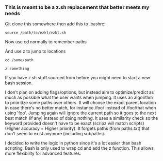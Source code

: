 ### This is meant to be a z.sh replacement that better meets my needs

Git clone this somewhere then add this to .bashrc:

```
source /path/to/ezkl/ezkl.sh
```

Now use cd normally to remember paths

And use z to jump to locations

`cd /some/path`

`z something`

If you have z.sh stuff sourced from before you might need to start a new bash session.

I don't plan on adding flags/options, but instead aim to optimize/predict as much as possible what the user wants when jumping. It uses an algorithm to prioritize some paths over others. It will choose the exact parent location in case there's no better match, for instance /foo/ instead of /foo/that when using 'foo'. Jumping again will ignore the current path so it goes to the next best match (if any) instead of doing nothing. It uses a similarity check so the keyword provided doesn't have to be exact (scripz will match scripts) (Higher accuracy = Higher priority). It forgets paths (from paths.txt) that don't seem to exist anymore (including subpaths).

I decided to write the logic in python since it's a lot easier than bash scripting. Bash is only used to wrap cd and add the z function. This allows more flexibility for advanced features.